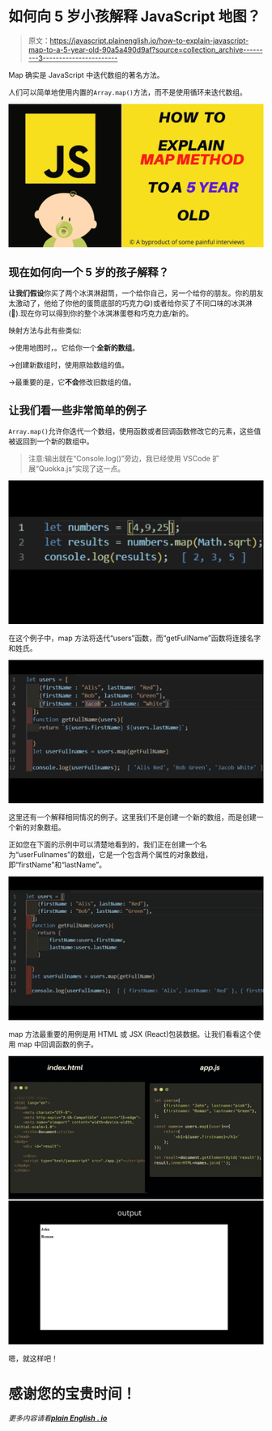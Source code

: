 # 如何向 5 岁小孩解释 JavaScript 地图？

> 原文：<https://javascript.plainenglish.io/how-to-explain-javascript-map-to-a-5-year-old-90a5a490d9af?source=collection_archive---------3----------------------->

Map 确实是 JavaScript 中迭代数组的著名方法。

人们可以简单地使用内置的`Array.map()`方法，而不是使用循环来迭代数组。

![](img/946632eb45a9a44a099f2e0e279ae399.png)

## 现在如何向一个 5 岁的孩子解释？

**让我们假设**你买了两个冰淇淋甜筒，一个给你自己，另一个给你的朋友。你的朋友太激动了，他给了你他的蛋筒底部的巧克力😋)或者给你买了不同口味的冰淇淋(🍧).现在你可以得到你的整个冰淇淋蛋卷和巧克力底/新的。

映射方法与此有些类似:

→使用地图时，。它给你一个**全新的数组**。

→创建新数组时，使用原始数组的值。

→最重要的是，它**不会**修改旧数组的值。

## 让我们看一些非常简单的例子

`Array.map()`允许你迭代一个数组，使用函数或者回调函数修改它的元素，这些值被返回到一个新的数组中。

> 注意:输出就在“Console.log()”旁边，我已经使用 VSCode 扩展“Quokka.js”实现了这一点。

![](img/307bbebcccf0b078e9091b7f6a89b79b.png)

在这个例子中，map 方法将迭代“users”函数，而“getFullName”函数将连接名字和姓氏。

![](img/fbfa37a0445f3e09c608baff8de42ca5.png)

这里还有一个解释相同情况的例子。这里我们不是创建一个新的数组，而是创建一个新的对象数组。

正如您在下面的示例中可以清楚地看到的，我们正在创建一个名为“userFullnames”的数组，它是一个包含两个属性的对象数组，即“firstName”和“lastName”。

![](img/507c8883dda0603d89295f6a85591a11.png)

map 方法最重要的用例是用 HTML 或 JSX (React)包装数据。让我们看看这个使用 map 中回调函数的例子。

![](img/fc383994086f723c74b335d6ef14bd39.png)![](img/e15392c532b45156f037d76e2433b1e2.png)

嗯，就这样吧！

# 感谢您的宝贵时间！

*更多内容请看*[***plain English . io***](http://plainenglish.io/)